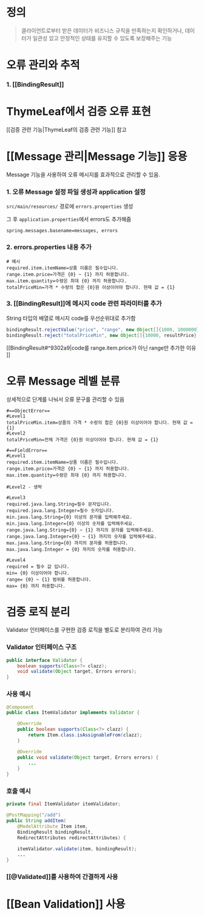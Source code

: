# 정의

>클라이언트로부터 받은 데이터가 비즈니스 규칙을 만족하는지 확인하거나, 데이터가 일관성 있고 안정적인 상태를 유지할 수 있도록 보장해주는 기능

# 오류 관리와 추적
### 1. [[BindingResult]]

# ThymeLeaf에서 검증 오류 표현

[[검증 관련 기능|ThymeLeaf의 검증 관련 기능]] 참고

# [[Message 관리|Message 기능]] 응용

Message 기능을 사용하여 오류 메시지를 효과적으로 관리할 수 있음.
### 1. 오류 Message 설정 파일 생성과 application 설정

 `src/main/resources/` 경로에 `errors.properties` 생성
 
 그 후 `application.properties`에서 errors도 추가해줌
```properties
spring.messages.basename=messages, errors
```
### 2. errors.properties 내용 추가
```properties
# 예시
required.item.itemName=상품 이름은 필수입니다.
range.item.price=가격은 {0} ~ {1} 까지 허용합니다.
max.item.quantity=수량은 최대 {0} 까지 허용합니다.
totalPriceMin=가격 * 수량의 합은 {0}원 이상이어야 합니다. 현재 값 = {1}
```
### 3. [[BindingResult]]에 메시지 code 관련 파라미터를 추가

String 타입의 배열로  메시지 code를 우선순위대로 추가함
```java
bindingResult.rejectValue("price", "range", new Object[]{1000, 1000000}, null);
bindingResult.reject("totalPriceMin", new Object[]{10000, resultPrice}, null);
```
[[BindingResult#^9302a9|code를 range.item.price가 아닌 range만 추가한 이유 ]]

# 오류 Message 레벨 분류

상세적으로 단계를 나눠서 오류 문구를 관리할 수 있음
```properties
#==ObjectError==  
#Level1  
totalPriceMin.item=상품의 가격 * 수량의 합은 {0}원 이상이어야 합니다. 현재 값 = {1}  
#Level2  
totalPriceMin=전체 가격은 {0}원 이상이어야 합니다. 현재 값 = {1}  

#==FieldError==  
#Level1  
required.item.itemName=상품 이름은 필수입니다.  
range.item.price=가격은 {0} ~ {1} 까지 허용합니다.  
max.item.quantity=수량은 최대 {0} 까지 허용합니다.  
  
#Level2 - 생략  
  
#Level3  
required.java.lang.String=필수 문자입니다.  
required.java.lang.Integer=필수 숫자입니다.  
min.java.lang.String={0} 이상의 문자를 입력해주세요.  
min.java.lang.Integer={0} 이상의 숫자를 입력해주세요.  
range.java.lang.String={0} ~ {1} 까지의 문자를 입력해주세요.  
range.java.lang.Integer={0} ~ {1} 까지의 숫자를 입력해주세요.  
max.java.lang.String={0} 까지의 문자를 허용합니다.  
max.java.lang.Integer = {0} 까지의 숫자를 허용합니다.  
  
#Level4  
required = 필수 값 입니다.  
min= {0} 이상이어야 합니다.  
range= {0} ~ {1} 범위를 허용합니다.  
max= {0} 까지 허용합니다.  
```

# 검증 로직 분리

Validator 인터페이스를 구현한 검증 로직을 별도로 분리하여 관리 가능
### Validator 인터페이스 구조
```java
public interface Validator {
    boolean supports(Class<?> clazz);
    void validate(Object target, Errors errors);
}
```
### 사용 예시
```java
@Component
public class ItemValidator implements Validator {

    @Override    
    public boolean supports(Class<?> clazz) {
        return Item.class.isAssignableFrom(clazz);
    }

	@Override
    public void validate(Object target, Errors errors) {
	    ...
	}
}
```
### 호출 예시
```java
private final ItemValidator itemValidator;

@PostMapping("/add")
public String addItem(
	@ModelAttribute Item item, 
	BindingResult bindingResult, 
	RedirectAttributes redirectAttributes) {

	itemValidator.validate(item, bindingResult);
	...
}
```
### [[@Validated]]를 사용하여 간결하게 사용

# [[Bean Validation]] 사용